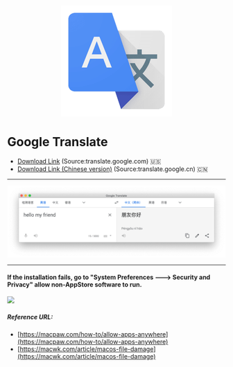 <p align="center">
<img src ="https://raw.githubusercontent.com/CocoaDebug/GoogleTranslate/master/logo.png"/>
</p>

Google Translate
================

- [Download Link](https://raw.githubusercontent.com/CocoaDebug/GoogleTranslate/master/Google%20Translate.zip) (Source:translate.google.com) 🇺🇸
- [Download Link (Chinese version)](https://raw.githubusercontent.com/CocoaDebug/GoogleTranslate/master/Google%20Translate%20(Chinese%20version).zip) (Source:translate.google.cn) 🇨🇳

---

![](https://raw.githubusercontent.com/CocoaDebug/GoogleTranslate/master/image3.png)

---

#### If the installation fails, go to "System Preferences ---> Security and Privacy" allow non-AppStore software to run.

![](https://raw.githubusercontent.com/CocoaDebug/GoogleTranslate/master/image2.png)

##### Reference URL:
- [https://macpaw.com/how-to/allow-apps-anywhere](https://macpaw.com/how-to/allow-apps-anywhere)
- [https://macwk.com/article/macos-file-damage](https://macwk.com/article/macos-file-damage)
